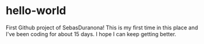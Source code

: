 # hello-world
First Github project of SebasDuranona!
This is my first time in this place and I've been coding for about 15 days.
I hope I can keep getting better.
